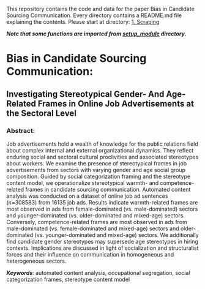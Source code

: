 This repository contains the code and data for the paper Bias in Candidate Sourcing Communication. Every directory contains a README.md file explaining the contents. Please start at directory: [1. Scraping](./1.%20Scraping/)

***Note that some functions are imported from [setup_module](./setup_module) directory.***

# Bias in Candidate Sourcing Communication:
## Investigating Stereotypical Gender- And Age-Related Frames in Online Job Advertisements at the Sectoral Level

### Abstract:

Job advertisements hold a wealth of knowledge for the public relations field about complex internal and external organizational dynamics. They reflect enduring social and sectoral cultural proclivities and associated stereotypes about workers. We examine the presence of stereotypical frames in job advertisements from sectors with varying gender and age social group composition. Guided by social categorization framing and the stereotype content model, we operationalize stereotypical warmth- and competence-related frames in candidate sourcing communication. Automated content analysis was conducted on a dataset of online job ad sentences (n=308583) from 16135 job ads. Results indicate warmth-related frames are most observed in ads from female-dominated (vs. male-dominated) sectors and younger-dominated (vs. older-dominated and mixed-age) sectors. Conversely, competence-related frames are most observed in ads from male-dominated (vs. female-dominated and mixed-age) sectors and older-dominated (vs. younger-dominated and mixed-age) sectors. We additionally find candidate gender stereotypes may supersede age stereotypes in hiring contexts. Implications are discussed in light of socialization and structuralist forces and their influence on communication in homogeneous and heterogeneous sectors.

***Keywords***: automated content analysis, occupational segregation, social categorization frames, stereotype content model
